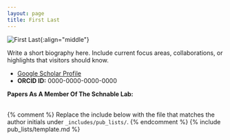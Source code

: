```yaml
---
layout: page
title: First Last
---
```


![First Last](/images/People_Images/placeholder.jpg){:align="middle"}

Write a short biography here. Include current focus areas, collaborations, or highlights that visitors should know.

- [Google Scholar Profile](https://scholar.google.com/)
- **ORCID ID:** 0000-0000-0000-0000

**Papers As A Member Of The Schnable Lab:**<br><br>

{% comment %}
Replace the include below with the file that matches the author initials under `_includes/pub_lists/`.
{% endcomment %}
{% include pub_lists/template.md %}
